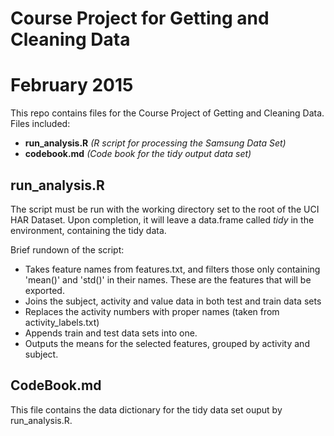 # Course Project for Getting and Cleaning Data 
# February 2015

This repo contains files for the Course Project of Getting and Cleaning Data.
Files included:
- **run_analysis.R** *(R script for processing the Samsung Data Set)*
- **codebook.md** *(Code book for the tidy output data set)*
    

## run_analysis.R

The script must be run with the working directory set to the root of the UCI HAR Dataset. 
Upon completion, it will leave a data.frame called *tidy* in the environment, containing the tidy data.

Brief rundown of the script:
- Takes feature names from features.txt, and filters those only containing 'mean()' and 'std()' in their names. These are the features that will be exported.
- Joins the subject, activity and value data in both test and train data sets
- Replaces the activity numbers with proper names (taken from activity_labels.txt)
- Appends train and test data sets into one.
- Outputs the means for the selected features, grouped by activity and subject.

## CodeBook.md

This file contains the data dictionary for the tidy data set ouput by run_analysis.R. 

